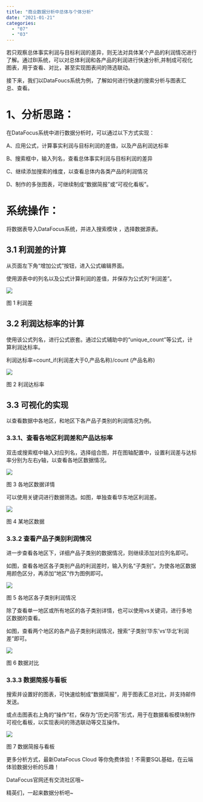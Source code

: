 ```yaml
---
title: "商业数据分析中总体与个体分析"
date: "2021-01-21"
categories: 
  - "07"
  - "03"
---
```


若只观察总体事实利润与目标利润的差异，则无法对具体某个产品的利润情况进行了解。通过BI系统，可以对总体利润和各产品的利润进行快速分析,并制成可视化图表，用于查看、对比，甚至实现图表间的筛选联动。

接下来，我们以DataFoucs系统为例，了解如何进行快速的搜索分析与图表汇总、查看。

# 1、分析思路：

在DataFocus系统中进行数据分析时，可以通过以下方式实现：

A、应用公式，计算事实利润与目标利润的差值，以及产品利润达标率

B、搜索框中，输入列名，查看总体事实利润与目标利润的差异

C、继续添加搜索的维度，以查看总体内各类产品的利润情况

D、制作的多张图表，可继续制成“数据简报”或“可视化看板”。

# 系统操作：

将数据表导入DataFocus系统，并进入搜索模块 ，选择数据源表。

## 3.1 利润差的计算

从页面左下角“增加公式”按钮，进入公式编辑界面。

使用源表中的列名以及公式计算利润的差值，并保存为公式列“利润差”。

![](images/word-image-17.png)

图 1 利润差

## 3.2 利润达标率的计算

使用该公式列名，进行公式嵌套。通过公式辅助中的“unique\_count”等公式，计算利润达标率。

利润达标率=count\_if(利润差大于0,产品名称)/count (产品名称)

![](images/word-image-18.png)

图 2 利润达标率

## 3.3 可视化的实现

以查看数据中各地区，和地区下各产品子类别的利润情况为例。

### 3.3.1、查看各地区利润差和产品达标率

双击或搜索框中输入对应列名，选择组合图，并在图轴配置中，设置利润差与达标率分别为左右y轴，以查看各地区数据情况。

![](images/word-image-19.png)

图 3 各地区数据详情

可以使用关键词进行数据筛选。如图，单独查看华东地区利润差。

![](images/word-image-20.png)

图 4 某地区数据

### 3.3.2 查看产品子类别利润情况

进一步查看各地区下，详细产品子类别的数据情况，则继续添加对应列名即可。

如图，查看各地区各子类别产品的利润差时，输入列名“子类别”。为使各地区数据用颜色区分，再添加“地区”作为图例即可。

![](images/word-image-21.png)

图 5 各地区各子类别利润情况

除了查看单一地区或所有地区的各子类别详情，也可以使用vs关键词，进行多地区数据的查看。

如图，查看两个地区的各产品子类别利润情况，搜索“子类别‘华东’vs‘华北’利润差”即可。

![](images/word-image-22.png)

图 6 数据对比

### 3.3.3 数据简报与看板

搜索并设置好的图表，可快速绘制成“数据简报”，用于图表汇总对比，并支持邮件发送。

或点击图表右上角的“操作”栏，保存为“历史问答”形式，用于在数据看板模块制作可视化看板，以实现表间的筛选联动等交互操作。

![](images/word-image-23.png)

图 7 数据简报与看板

更多分析方式，最新DataFocus Cloud 等你免费体验！不需要SQL基础，在云端体验数据分析的乐趣！

DataFocus官网还有交流社区哦~

精英们，一起来数据分析吧~
